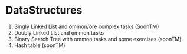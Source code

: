 # DataStructures
1. Singly Linked List and ommon/ore complex tasks (SoonTM)
2. Doubly Linked List and ommon tasks 
3. Binary Search Tree with ommon tasks and some exercises (soonTM)
4. Hash table (soonTM)
